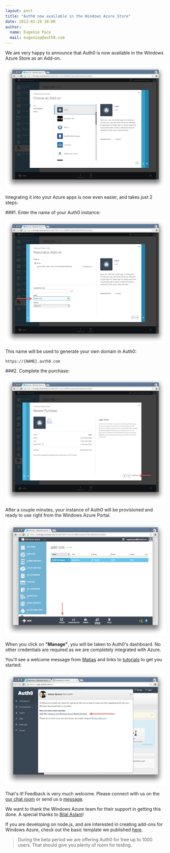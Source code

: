 ```yaml
---
layout: post
title: "Auth0 now available in the Windows Azure Store"
date: 2013-03-28 10:00
author: 
  name: Eugenio Pace
  mail: eugeniop@auth0.com
---
```


We are very happy to announce that Auth0 is now available in the Windows Azure Store as an Add-on. 

![azure store addon](/img/auth0-azurestore-portal.png)

Integrating it into your Azure apps is now even easier, and takes just 2 steps:

###1. Enter the name of your Auth0 instance:

![azure store addon](/img/auth0-azurestore-name.png)

This name will be used to generate your own domain in Auth0:

	https://{NAME}.auth0.com

###2. Complete the purchase:

![azure store addon](/img/auth0-azurestore-purchase.png)

After a couple minutes, your instance of Auth0 will be provisioned and ready to use right from the Windows Azure Portal. 

![azure store addon](/img/auth0-azurestore-manage.png)

When you click on __"Manage"__, you will be taken to Auth0's dashboard. No other credentials are required as we are completely integrated with Azure. 

You'll see a welcome message from [Matias](https://twitter.com/woloski) and links to [tutorials](https://docs.auth0.com/azure-tutorial) to get you started:

![azure store addon](/img/auth0-azurestore-auth0portal-welcome.png)

That's it! Feedback is very much welcome. Please connect with us on the [our chat room](http://chat.auth0.com) or send us a [message](mailto://support.auth0.com).

We want to thank the Windows Azure team for their support in getting this done. A special thanks to [Bilal Aslam](http://www.linkedin.com/in/bilalaslam)!

If you are developing on node.js, and are interested in creating add-ons for Windows Azure, check out the basic template we published [here](https://github.com/auth0/node-azure-store).

> During the beta period we are offering Auth0 for free up to 1000 users. That should give you plenty of room for testing. 